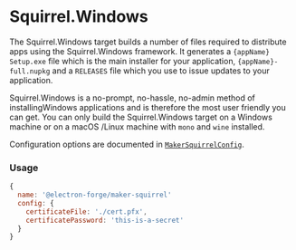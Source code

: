 # Squirrel.Windows

The Squirrel.Windows target builds a number of files required to distribute apps using the Squirrel.Windows framework. It generates a `{appName} Setup.exe` file which is the main installer for your application, `{appName}-full.nupkg` and a `RELEASES` file which you use to issue updates to your application.

Squirrel.Windows is a no-prompt, no-hassle, no-admin method of installingWindows applications and is therefore the most user friendly you can get. You can only build the Squirrel.Windows target on a Windows machine or on a macOS /Linux machine with `mono` and `wine` installed.

Configuration options are documented in [`MakerSquirrelConfig`](https://js.electronforge.io/maker/squirrel/interfaces/makersquirrelconfig.html).

### Usage

```javascript
{
  name: '@electron-forge/maker-squirrel'
  config: {
    certificateFile: './cert.pfx',
    certificatePassword: 'this-is-a-secret'
  }
}
```

